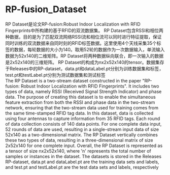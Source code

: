 # RP-fusion_Dataset
RP Dataset是论文RP-fusion:Robust Indoor Localization with RFID Fingerprints中所构建的基于RFID的双流数据集。
RP Dataset包含RSSI和相位两种数据，目的是为了匹配双流网络RSSI流和相位流可以同时进行特征提取，保证同时训练的双流数据来自同时刻的RFID标签数据。这里使用4个天线采集35个标签的数据，每轮数据的大小为140。取用52轮的数据作为一次数据输入，单流输入数据为52x140的二维矩阵。RP Dataset将两种数据纵向联合，即一次输入的数据是2x52x140的三维矩阵。
RP Dataset的构成为nx2x52x140的tensor。数据集存于Releases中的RP-dataset，data.pt和dataLabel.pt分别为训练数据集和标签，test.pt和testLabel.pt分别为测试数据集和测试标签<br>
The RP Dataset is a two-stream dataset constructed in the paper "RP-fusion: Robust Indoor Localization with RFID Fingerprints". It includes two types of data, namely RSSI (Received Signal Strength Indicator) and phase data. The purpose of creating this dataset is to enable the simultaneous feature extraction from both the RSSI and phase data in the two-stream network, ensuring that the two-stream data used for training comes from the same time-stamped RFID tag data.
In this dataset, data is collected using four antennas to capture information from 35 RFID tags. Each round of data collection consists of 140 data points. For one complete data input, 52 rounds of data are used, resulting in a single-stream input data of size 52x140 as a two-dimensional matrix. The RP Dataset vertically combines these two types of data, resulting in a three-dimensional matrix of size 2x52x140 for one complete input.
Overall, the RP Dataset is represented as a tensor of size nx2x52x140, where 'n' represents the total number of samples or instances in the dataset.
The datasets is stored in the Releases RP-dataset, data.pt and dataLabel.pt are the training data sets and labels, and test.pt and testLabel.pt are the test data sets and labels, respectively

